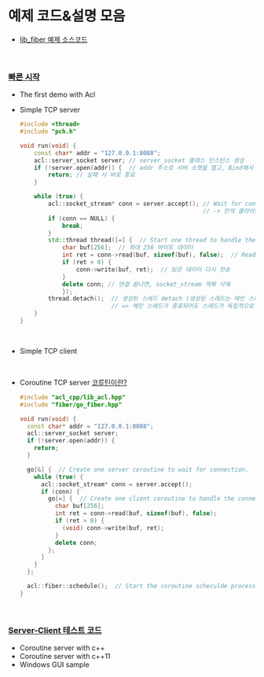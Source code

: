 # 예제 코드&설명 모음
* [lib_fiber 예제 소스코드](https://github.com/acl-dev/acl/tree/master/lib_fiber/samples-c++)

<br>

### [빠른 시작](https://github.com/acl-dev/acl?tab=readme-ov-file#4-quick-start)
* The first demo with Acl
  
* Simple TCP server
    ```cpp 
    #include <thread>
    #include "pch.h"
    
    void run(void) {
        const char* addr = "127.0.0.1:8088";
        acl::server_socket server; // server_socket 클래스 인스턴스 생성
        if (!server.open(addr)) {  // addr 주소로 서버 소켓을 열고, Bind해서 클라이언트의 연결 요청을 대기 상태(listen)로 만들기
            return; // 실패 시 바로 종료
        }
    
        while (true) {
            acl::socket_stream* conn = server.accept(); // Wait for connection. 클라이언트의 연결 요청 대기 
                                                        // -> 만약 클라이언트가 연결 시도하면, 새로운 socket_stream 객체 반환
            if (conn == NULL) {
                break;
            }
            std::thread thread([=] {  // Start one thread to handle the connection (스레드 생성)
                char buf[256];  // 최대 256 바이트 데이터
                int ret = conn->read(buf, sizeof(buf), false);  // Read data 
                if (ret > 0) {
                    conn->write(buf, ret);  // 읽은 데이터 다시 전송
                }
                delete conn; // 연결 끝나면, socket_stream 객체 삭제
                });
            thread.detach();  // 생성된 스레드 detach (생성된 스레드는 메인 스레드와 독립적으로 실행)
                              // => 메인 스레드가 종료되어도 스레드가 독립적으로 계속 실행.
        }
    }

    
    ```
  
<br>

* Simple TCP client

<br>

* Coroutine TCP server  [코루틴이란?](./Coroutine.md)
    
    ```cpp 
    #include "acl_cpp/lib_acl.hpp"
    #include "fiber/go_fiber.hpp"
    
    void run(void) {
      const char* addr = "127.0.0.1:8088";
      acl::server_socket server;
      if (!server.open(addr)) {
        return;
      }
    
      go[&] {  // Create one server coroutine to wait for connection.
        while (true) {
          acl::socket_stream* conn = server.accept();
          if (conn) {
            go[=] {  // Create one client coroutine to handle the connection.
              char buf[256];
              int ret = conn->read(buf, sizeof(buf), false);
              if (ret > 0) {
                (void) conn->write(buf, ret);
              }
              delete conn;
            };
          }
        }
      };
    
      acl::fiber::schedule();  // Start the coroutine scheculde process.
    }

    
    ```

<br>

### [Server-Client 테스트 코드](https://github.com/acl-dev/acl/blob/master/lib_fiber/README_en.md#samples)
* Coroutine server with c++
* Coroutine server with c++11
* Windows GUI sample
